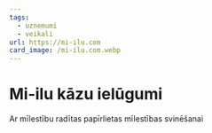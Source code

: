 ```yaml
---
tags:
  - uznemumi
  - veikali
url: https://mi-ilu.com
card_image: /mi-ilu.com.webp
---
```


# Mi-ilu kāzu ielūgumi

Ar mīlestību radītas papīrlietas mīlestības svinēšanai
